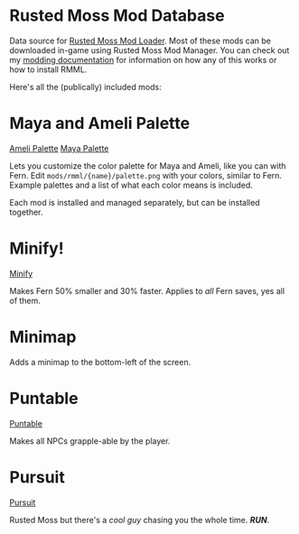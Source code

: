 # Rusted Moss Mod Database

Data source for [Rusted Moss Mod Loader](https://github.com/Harlem512/rm-mod-manager). Most of these mods can be downloaded in-game using Rusted Moss Mod Manager. You can check out my [modding documentation](https://harlem512.github.io/rm-docs/) for information on how any of this works or how to install RMML.

Here's all the (publically) included mods:

# Maya and Ameli Palette

[Ameli Palette](assets/ameli_thumbnail.png)
[Maya Palette](assets/maya_thumbnail.png)

Lets you customize the color palette for Maya and Ameli, like you can with Fern. Edit `mods/rmml/{name}/palette.png` with your colors, similar to Fern. Example palettes and a list of what each color means is included.

Each mod is installed and managed separately, but can be installed together.

# Minify!

[Minify](assets/minfy.png)

Makes Fern 50% smaller and 30% faster. Applies to _all_ Fern saves, yes all of them.

# Minimap

Adds a minimap to the bottom-left of the screen.

# Puntable

[Puntable](assets/punt.gif)

Makes all NPCs grapple-able by the player.

# Pursuit

[Pursuit](assets/pursuit.png)

Rusted Moss but there's a _cool guy_ chasing you the whole time. **_RUN_**.
